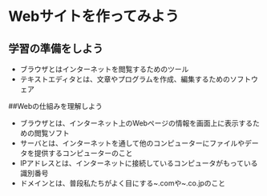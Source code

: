 # Webサイトを作ってみよう

## 学習の準備をしよう
* ブラウザとはインターネットを閲覧するためのツール
* テキストエディタとは、文章やプログラムを作成、編集するためのソフトウェア

##Webの仕組みを理解しよう
* ブラウザとは、インターネット上のWebページの情報を画面上に表示するための閲覧ソフト
* サーバとは、インターネットを通して他のコンピューターにファイルやデータを提供するコンピューターのこと
* IPアドレスとは、インターネットに接続しているコンピュータがもっている識別番号
* ドメインとは、普段私たちがよく目にする~.comや~.co.jpのこと